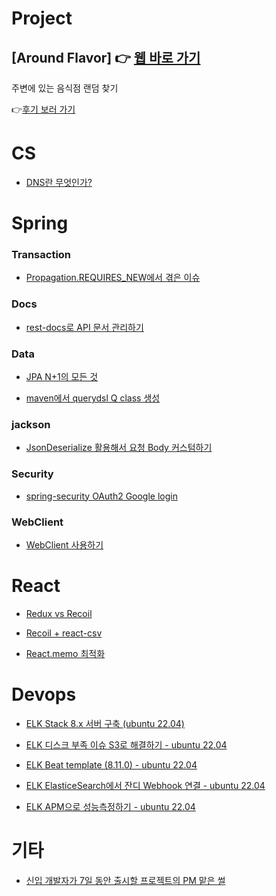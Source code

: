 # Project

## [Around Flavor] 👉 [웹 바로 가기](https://aroundflavor.tetedo.com/)

주변에 있는 음식점 랜덤 찾기

👉[후기 보러 가기](https://github.com/TeTedo/blog-code/tree/main/AroundFlavor)

# CS

- [DNS란 무엇인가?](https://github.com/TeTedo/blog-code/tree/main/cs-dns)

# Spring

### Transaction

- [Propagation.REQUIRES_NEW에서 겪은 이슈](https://github.com/TeTedo/blog-code/tree/main/springboot-propagation-required-new)

### Docs

- [rest-docs로 API 문서 관리하기](https://github.com/TeTedo/blog-code/tree/main/spring-rest-docs)

### Data

- [JPA N+1의 모든 것](https://github.com/TeTedo/blog-code/tree/main/spring-boot-jpa-N%2B1)

- [maven에서 querydsl Q class 생성](https://github.com/TeTedo/blog-code/tree/main/querydsl-maven-setting)

### jackson

- [JsonDeserialize 활용해서 요청 Body 커스텀하기](https://github.com/TeTedo/blog-code/tree/main/spring-boot-jackson)

### Security

- [spring-security OAuth2 Google login](https://github.com/TeTedo/blog-code/tree/main/spring-security-oauth)

### WebClient

- [WebClient 사용하기](https://github.com/TeTedo/blog-code/tree/main/spring-boot-webclient)

# React

- [Redux vs Recoil](https://github.com/TeTedo/blog-code/tree/main/react-redux-recoil)

- [Recoil + react-csv](https://github.com/TeTedo/blog-code/tree/main/react-csv-download)

- [React.memo 최적화](https://github.com/TeTedo/blog-code/tree/main/react-render-optimization/memo)

# Devops

- [ELK Stack 8.x 서버 구축 (ubuntu 22.04)](https://github.com/TeTedo/blog-code/tree/main/elk-install)

- [ELK 디스크 부족 이슈 S3로 해결하기 - ubuntu 22.04](https://github.com/TeTedo/blog-code/tree/main/elk-storage-issue)

- [ELK Beat template (8.11.0) - ubuntu 22.04](https://github.com/TeTedo/blog-code/tree/main/elk-beat-template)

- [ELK ElasticeSearch에서 잔디 Webhook 연결 - ubuntu 22.04](https://github.com/TeTedo/blog-code/tree/main/elk-webhook)

- [ELK APM으로 성능측정하기 - ubuntu 22.04](https://github.com/TeTedo/blog-code/tree/main/elk-apm)

# 기타

- [신입 개발자가 7일 동안 출시할 프로젝트의 PM 맡은 썰](https://github.com/TeTedo/blog-code/tree/main/etc-pm)
